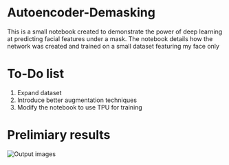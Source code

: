 # Autoencoder-Demasking

This is a small notebook created to demonstrate the power of deep learning at predicting facial features under a mask. The notebook details how the network was created and trained on a small dataset featuring my face only


# To-Do list

1. Expand dataset
2. Introduce better augmentation techniques
3. Modify the notebook to use TPU for training





# Prelimiary results

![Output images](https://media-exp1.licdn.com/dms/image/C5622AQHTiev7CviWdw/feedshare-shrink_1280/0?e=1604534400&v=beta&t=9RSMtqq_xJQtQOhxa6FIHjrGyqA93pQd-YLbA0tiXsY)
